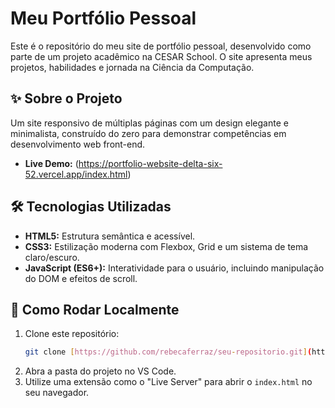 # Meu Portfólio Pessoal

Este é o repositório do meu site de portfólio pessoal, desenvolvido como parte de um projeto acadêmico na CESAR School. O site apresenta meus projetos, habilidades e jornada na Ciência da Computação.

## ✨ Sobre o Projeto

Um site responsivo de múltiplas páginas com um design elegante e minimalista, construído do zero para demonstrar competências em desenvolvimento web front-end.

- **Live Demo:** (https://portfolio-website-delta-six-52.vercel.app/index.html)

## 🛠️ Tecnologias Utilizadas

- **HTML5:** Estrutura semântica e acessível.
- **CSS3:** Estilização moderna com Flexbox, Grid e um sistema de tema claro/escuro.
- **JavaScript (ES6+):** Interatividade para o usuário, incluindo manipulação do DOM e efeitos de scroll.

## 🚀 Como Rodar Localmente

1. Clone este repositório:
   ```bash
   git clone [https://github.com/rebecaferraz/seu-repositorio.git](https://github.com/rebecaferraz/seu-repositorio.git)
   ```
2. Abra a pasta do projeto no VS Code.
3. Utilize uma extensão como o "Live Server" para abrir o `index.html` no seu navegador.
